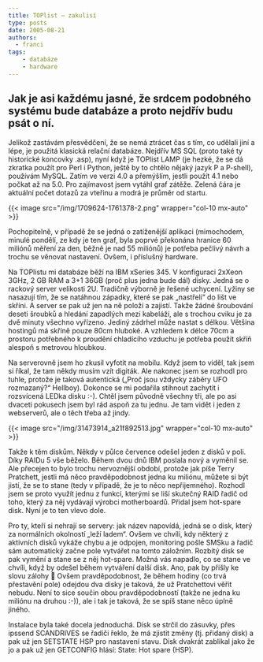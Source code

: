 ```yaml
---
title: TOPlist – zakulisí
type: posts
date: 2005-08-21
authors:
  - franci
tags:
    - databáze
    - hardware
---
```

## Jak je asi každému jasné, že srdcem podobného systému bude databáze a proto nejdřív budu psát o ní.
Jelikož zastávám přesvědčení, že se nemá ztrácet čas s tím, co udělali jiní a lépe, je použitá klasická relační databáze. Nejdřív MS SQL (proto také ty historické koncovky .asp), nyní když je TOPlist LAMP (je hezké, že se dá zkratka použít pro Perl i Python, ještě by to chtělo nějaký jazyk P a P-shell), používám MySQL. Zatím ve verzi 4.0 a přemýšlím, jestli použít 4.1 nebo počkat až na 5.0. Pro zajímavost jsem vytáhl graf zátěže. Zelená čára je aktuální počet dotazů za vteřinu a modrá je průměr od startu.

{{< image src="/img/1709624-1761378-2.png" wrapper="col-10 mx-auto" >}}

Pochopitelně, v případě že se jedná o zatíženější aplikaci (mimochodem, minulé pondělí, ze kdy je ten graf, byla poprvé překonána hranice 60 miliónů měření za den, běžně je nad 55 miliónů) je potřeba pečlivý návrh a trochu se věnovat nastavení. Ovšem, i příslušný hardware.

Na TOPlistu mi databáze běží na IBM xSeries 345. V konfiguraci 2xXeon 3GHz, 2 GB RAM a 3+1 36GB (proč plus jedna bude dál) disky. Jedná se o rackový server velikosti 2U. Tradičně výborně je řešené uchycení. Lyžiny se nasazují tím, že se natáhnou západky, které se pak „nastřelí“ do lišt ve skříni. A server se pak už jen na ně položí a zajistí. Takže žádné šroubování deseti šroubků a hledání zapadlých mezi kabeláží, ale s trochou cviku je za dvě minuty všechno vyřízeno. Jediný zádrhel může nastat s délkou. Většina hostingů má skříně pouze 80cm hluboké. A vzhledem k délce 70cm a prostoru potřebného k proudění chladícího vzduchu je potřeba použít skříň alespoň s metrovou hloubkou.

Na serverovně jsem ho zkusil vyfotit na mobilu. Když jsem to viděl, tak jsem si říkal, že tam někdy musím vzít digiták. Ale nakonec jsem se rozhodl pro tuhle, protože je taková autentická („Proč jsou vždycky záběry UFO rozmazaný?“ Hellboy). Dokonce se mi podařila stihnout zachytit i rozsvícená LEDka disku :-). Chtěl jsem původně všechny tři, ale po asi dvaceti pokusech jsem byl rád aspoň za tu jednu. Je tam vidět i jeden z webserverů, ale o těch třeba až jindy.

{{< image src="/img/31473914_a21f892513.jpg" wrapper="col-10 mx-auto" >}}

Takže k těm diskům. Někdy v půlce července odešel jeden z disků v poli. Díky RAIDu 5 vše běželo. Během dvou dnů IBM poslala nový a vyměnil se. Ale přecejen to bylo trochu nervoznější období, protože jak píše Terry Pratchett, jestli má něco pravděpodobnost jedna ku miliónu, můžete si být jistí, že se to stane (tedy v případě, že je to něco nepřijemného). Rozhodl jsem se proto využít jednu z funkcí, kterými se liší skutečný RAID řadič od toho, který za něj vydávají výrobci motherboardů. Přidal jsem hot-spare disk. Nyní je to ten vlevo dole.

Pro ty, kteří si nehrají se servery: jak název napovídá, jedná se o disk, který za normálních okolností „leží ladem“. Ovšem ve chvíli, kdy některý z aktivních disků vykáže chybu a je odpojen, monitoring pošle SMSku a řadič sám automatický začne pole vytvářet na tomto záložním. Rozbitý disk se pak vymění a stane se z něj hot-spare. Možná vás napadlo, co se stane ve chvíli, když by odešel během vytváření další disk. Ano, pak by přišly ke slovu zálohy 🙂 Ovšem pravděpodobnost, že během hodiny (co trvá přestavění pole) odejdou dva disky je taková, že už Pratchettovi věřit nebudu. Není to sice součin obou pravděpodobností (takže ne jedna ku miliónu na druhou :-)), ale i tak je taková, že se spíš stane něco úplně jiného.

Instalace byla také docela jednoduchá. Disk se strčil do zásuvky, přes ipssend SCANDRIVES se řadiči řeklo, že má zjistit změny (tj. přidaný disk) a pak už jen SETSTATE HSP pro nastavení stavu. Disk dvakrát zablikal jako že jo a pak už jen GETCONFIG hlásí: State: Hot spare (HSP).